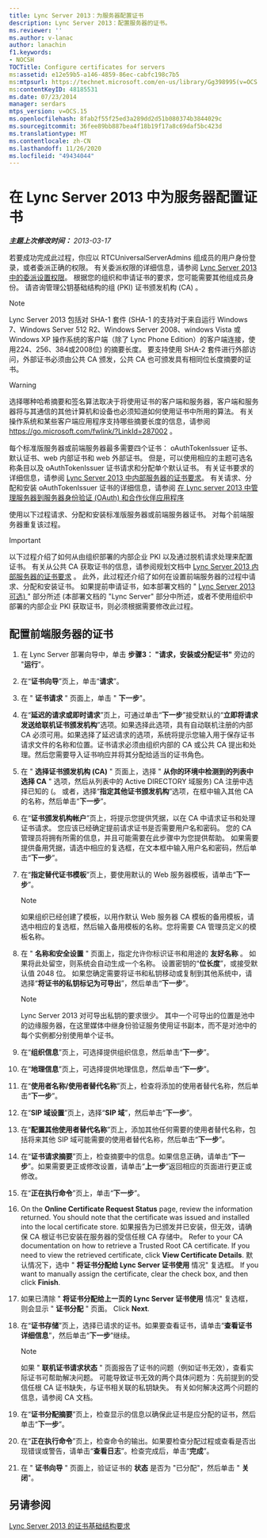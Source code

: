 ```yaml
---
title: Lync Server 2013：为服务器配置证书
description: Lync Server 2013：配置服务器的证书。
ms.reviewer: ''
ms.author: v-lanac
author: lanachin
f1.keywords:
- NOCSH
TOCTitle: Configure certificates for servers
ms:assetid: e12e59b5-a146-4859-86ec-cabfc198c7b5
ms:mtpsurl: https://technet.microsoft.com/en-us/library/Gg398995(v=OCS.15)
ms:contentKeyID: 48185531
ms.date: 07/23/2014
manager: serdars
mtps_version: v=OCS.15
ms.openlocfilehash: 8fab2f55f25ed3a289dd2d51b080374b3844029c
ms.sourcegitcommit: 36fee89bb887bea4f18b19f17a8c69daf5bc423d
ms.translationtype: MT
ms.contentlocale: zh-CN
ms.lasthandoff: 11/26/2020
ms.locfileid: "49434044"
---
```

# <a name="configure-certificates-for-servers-in-lync-server-2013"></a>在 Lync Server 2013 中为服务器配置证书

<div data-xmlns="http://www.w3.org/1999/xhtml">

<div class="topic" data-xmlns="http://www.w3.org/1999/xhtml" data-msxsl="urn:schemas-microsoft-com:xslt" data-cs="https://msdn.microsoft.com/">

<div data-asp="https://msdn2.microsoft.com/asp">



</div>

<div id="mainSection">

<div id="mainBody">

<span> </span>

_**主题上次修改时间：** 2013-03-17_

若要成功完成此过程，你应以 RTCUniversalServerAdmins 组成员的用户身份登录，或者委派正确的权限。 有关委派权限的详细信息，请参阅 [Lync Server 2013 中的委派设置权限](lync-server-2013-delegate-setup-permissions.md)。 根据您的组织和申请证书的要求，您可能需要其他组成员身份。 请咨询管理公钥基础结构的组 (PKI) 证书颁发机构 (CA) 。

<div>


> [!NOTE]  
> Lync Server 2013 包括对 SHA-1 套件 (SHA-1 的支持对于来自运行 Windows 7、Windows Server 512 R2、Windows Server 2008、windows Vista 或 Windows XP 操作系统的客户端（除了 Lync Phone Edition）的客户端连接，使用224、256、384或2008位) 的摘要长度。 要支持使用 SHA-2 套件进行外部访问，外部证书必须由公共 CA 颁发，公共 CA 也可颁发具有相同位长度摘要的证书。



</div>

<div>


> [!WARNING]  
> 选择哪种哈希摘要和签名算法取决于将使用证书的客户端和服务器，客户端和服务器将与其通信的其他计算机和设备也必须知道如何使用证书中所用的算法。 有关操作系统和某些客户端应用程序支持哪些摘要长度的信息，请参阅 <A href="https://go.microsoft.com/fwlink/?linkid=287002">https://go.microsoft.com/fwlink/?LinkId=287002</A> 。



</div>

每个标准版服务器或前端服务器最多需要四个证书： oAuthTokenIssuer 证书、默认证书、web 内部证书和 web 外部证书。 但是，可以使用相应的主题可选名称条目以及 oAuthTokenIssuer 证书请求和分配单个默认证书。 有关证书要求的详细信息，请参阅 [Lync Server 2013 中内部服务器的证书要求](lync-server-2013-certificate-requirements-for-internal-servers.md)。 有关请求、分配和安装 oAuthTokenIssuer 证书的详细信息，请参阅 [在 Lync server 2013 中管理服务器到服务器身份验证 (OAuth) 和合作伙伴应用程序](lync-server-2013-managing-server-to-server-authentication-oauth-and-partner-applications.md)

使用以下过程请求、分配和安装标准版服务器或前端服务器证书。 对每个前端服务器重复该过程。

<div>


> [!IMPORTANT]  
> 以下过程介绍了如何从由组织部署的内部企业 PKI 以及通过脱机请求处理来配置证书。 有关从公共 CA 获取证书的信息，请参阅规划文档中 <A href="lync-server-2013-certificate-requirements-for-internal-servers.md">Lync Server 2013 内部服务器的证书要求</A> 。 此外，此过程还介绍了如何在设置前端服务器的过程中请求、分配和安装证书。 如果提前申请证书，如本部署文档的 " <A href="lync-server-2013-request-certificates-in-advance-optional.md">Lync Server 2013 可选) </A> " 部分所述 (本部署文档的 "Lync Server" 部分中所述，或者不使用组织中部署的内部企业 PKI 获取证书，则必须根据需要修改此过程。



</div>

<div>

## <a name="to-configure-certificates-for-a-front-end-server"></a>配置前端服务器的证书

1.  在 Lync Server 部署向导中，单击 **步骤3： "请求，安装或分配证书"** 旁边的 "**运行**"。

2.  在“**证书向导**”页上，单击“**请求**”。

3.  在 " **证书请求** " 页面上，单击 " **下一步**"。

4.  在“**延迟的请求或即时请求**”页上，可通过单击“**下一步**”接受默认的“**立即将请求发送给联机证书颁发机构**”选项。如果选择此选项，具有自动联机注册的内部 CA 必须可用。如果选择了延迟请求的选项，系统将提示您输入用于保存证书请求文件的名称和位置。证书请求必须由组织内部的 CA 或公共 CA 提出和处理。然后您需要导入证书响应并将其分配给适当的证书角色。

5.  在 " **选择证书颁发机构 (CA)** " 页面上，选择 " **从你的环境中检测到的列表中选择 CA** " 选项，然后从列表中的 Active DIRECTORY 域服务) CA 注册中选择已知的 (。 或者，选择“**指定其他证书颁发机构**”选项，在框中输入其他 CA 的名称，然后单击“**下一步**”。

6.  在“**证书颁发机构帐户**”页上，将提示您提供凭据，以在 CA 中请求证书和处理证书请求。 您应该已经确定提前请求证书是否需要用户名和密码。 您的 CA 管理员将拥有所需的信息，并且可能需要在此步骤中为您提供帮助。 如果需要提供备用凭据，请选中相应的复选框，在文本框中输入用户名和密码，然后单击“**下一步**”。

7.  在“**指定替代证书模板**”页上，要使用默认的 Web 服务器模板，请单击“**下一步**”。
    
    <div>
    

    > [!NOTE]  
    > 如果组织已经创建了模板，以用作默认 Web 服务器 CA 模板的备用模板，请选中相应的复选框，然后输入备用模板的名称。您将需要 CA 管理员定义的模板名称。

    
    </div>

8.  在 " **名称和安全设置** " 页面上，指定允许你标识证书和用途的 **友好名称** 。 如果将此处留空，则系统会自动生成一个名称。 设置密钥的“**位长度**”，或接受默认值 2048 位。 如果您确定需要将证书和私钥移动或复制到其他系统中，请选择“**将证书的私钥标记为可导出**”，然后单击“**下一步**”。
    
    <div>
    

    > [!NOTE]  
    > Lync Server 2013 对可导出私钥的要求很少。 其中一个可导出的位置是池中的边缘服务器，在这里媒体中继身份验证服务使用证书副本，而不是对池中的每个实例都分别使用单个证书。

    
    </div>

9.  在“**组织信息**”页上，可选择提供组织信息，然后单击“**下一步**”。

10. 在“**地理信息**”页上，可选择提供地理信息，然后单击“**下一步**”。

11. 在“**使用者名称/使用者替代名称**”页上，检查将添加的使用者替代名称，然后单击“**下一步**”。

12. 在“**SIP 域设置**”页上，选择“**SIP 域**”，然后单击“**下一步**”。

13. 在“**配置其他使用者替代名称**”页上，添加其他任何需要的使用者替代名称，包括将来其他 SIP 域可能需要的使用者替代名称，然后单击“**下一步**”。

14. 在“**证书请求摘要**”页上，检查摘要中的信息。如果信息正确，请单击“**下一步**”。如果需要更正或修改设置，请单击“**上一步**”返回相应的页面进行更正或修改。

15. 在“**正在执行命令**”页上，单击“**下一步**”。

16. On the **Online Certificate Request Status** page, review the information returned. You should note that the certificate was issued and installed into the local certificate store. 如果报告为已颁发并已安装，但无效，请确保 CA 根证书已安装在服务器的受信任根 CA 存储中。 Refer to your CA documentation on how to retrieve a Trusted Root CA certificate. If you need to view the retrieved certificate, click **View Certificate Details**. 默认情况下，选中 " **将证书分配给 Lync Server 证书使用** 情况" 复选框。 If you want to manually assign the certificate, clear the check box, and then click **Finish**.

17. 如果已清除 " **将证书分配给上一页的 Lync Server 证书使用** 情况" 复选框，则会显示 " **证书分配** " 页面。 Click **Next**.

18. 在“**证书存储**”页上，选择已请求的证书。如果要查看证书，请单击“**查看证书详细信息**”，然后单击“**下一步**”继续。
    
    <div>
    

    > [!NOTE]  
    > 如果 " <STRONG>联机证书请求状态</STRONG> " 页面报告了证书的问题（例如证书无效），查看实际证书可帮助解决问题。 可能导致证书无效的两个具体问题为：先前提到的受信任根 CA 证书缺失，与证书相关联的私钥缺失。 有关如何解决这两个问题的信息，请参阅 CA 文档。

    
    </div>

19. 在“**证书分配摘要**”页上，检查显示的信息以确保此证书是应分配的证书，然后单击“**下一步**”。

20. 在“**正在执行命令**”页上，检查命令的输出。如果要检查分配过程或查看是否出现错误或警告，请单击“**查看日志**”。检查完成后，单击“**完成**”。

21. 在 " **证书向导** " 页面上，验证证书的 **状态** 是否为 "已分配"，然后单击 " **关闭**"。

</div>

<div>

## <a name="see-also"></a>另请参阅


[Lync Server 2013 的证书基础结构要求](lync-server-2013-certificate-infrastructure-requirements.md)  
  

</div>

</div>

<span> </span>

</div>

</div>

</div>

